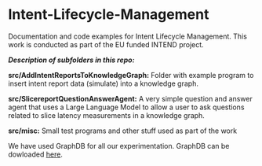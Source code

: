 # Intent-Lifecycle-Management
Documentation and code examples for Intent Lifecycle Management. This work is conducted as part of the EU funded INTEND project.

***Description of subfolders in this repo:***

**src/AddIntentReportsToKnowledgeGraph:**
Folder with example program to insert intent report data (simulate) into a knowledge graph.

**src/SlicereportQuestionAnswerAgent:**
A very simple question and answer agent that uses a Large Language Model to allow a user to ask questions related to slice latency measurements in a knowledge graph.

**src/misc:**
Small test programs and other stuff used as part of the work

We have used GraphDB for all our experimentation. GraphDB can be dowloaded [here](https://www.ontotext.com/).